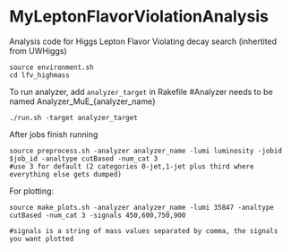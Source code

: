 # MyLeptonFlavorViolationAnalysis
Analysis code for Higgs Lepton Flavor Violating decay search (inhertited from UWHiggs)

```
source environment.sh
cd lfv_highmass
```
To run analyzer, add `analyzer_target` in Rakefile #Analyzer needs to be named Analyzer_MuE_{analyzer_name}

```
./run.sh -target analyzer_target

```
After jobs finish running

```
source preprocess.sh -analyzer analyzer_name -lumi luminosity -jobid $job_id -analtype cutBased -num_cat 3 
#use 3 for default (2 categories 0-jet,1-jet plus third where everything else gets dumped)

```
For plotting:


```
source make_plots.sh -analyzer analyzer_name -lumi 35847 -analtype cutBased -num_cat 3 -signals 450,600,750,900

#signals is a string of mass values separated by comma, the signals you want plotted

```


